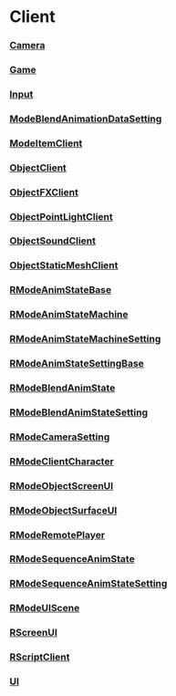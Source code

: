 # Client
### [**Camera**](Camera.md)
### [**Game**](Game.md)
### [**Input**](Input.md)
### [**ModeBlendAnimationDataSetting**](ModeBlendAnimationDataSetting.md)
### [**ModeItemClient**](ModeItemClient.md)
### [**ObjectClient**](ObjectClient.md)
### [**ObjectFXClient**](ObjectFXClient.md)
### [**ObjectPointLightClient**](ObjectPointLightClient.md)
### [**ObjectSoundClient**](ObjectSoundClient.md)
### [**ObjectStaticMeshClient**](ObjectStaticMeshClient.md)
### [**RModeAnimStateBase**](RModeAnimStateBase.md)
### [**RModeAnimStateMachine**](RModeAnimStateMachine.md)
### [**RModeAnimStateMachineSetting**](RModeAnimStateMachineSetting.md)
### [**RModeAnimStateSettingBase**](RModeAnimStateSettingBase.md)
### [**RModeBlendAnimState**](RModeBlendAnimState.md)
### [**RModeBlendAnimStateSetting**](RModeBlendAnimStateSetting.md)
### [**RModeCameraSetting**](RModeCameraSetting.md)
### [**RModeClientCharacter**](RModeClientCharacter.md)
### [**RModeObjectScreenUI**](RModeObjectScreenUI.md)
### [**RModeObjectSurfaceUI**](RModeObjectSurfaceUI.md)
### [**RModeRemotePlayer**](RModeRemotePlayer.md)
### [**RModeSequenceAnimState**](RModeSequenceAnimState.md)
### [**RModeSequenceAnimStateSetting**](RModeSequenceAnimStateSetting.md)
### [**RModeUIScene**](RModeUIScene.md)
### [**RScreenUI**](RScreenUI.md)
### [**RScriptClient**](RScriptClient.md)
### [**UI**](UI.md)

